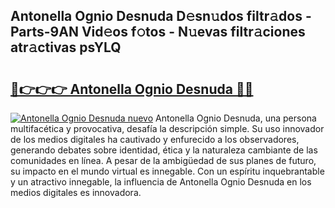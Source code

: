 ## Antonella Ognio Desnuda D𝚎sn𝚞dos filtr𝚊dos - Parts-9AN Vid𝚎os f𝚘tos - N𝚞evas filtr𝚊ciones atr𝚊ctivas psYLQ

# <h2><a href="http://mb3krla.tromn.icu/?c=Antonella+Ognio+Desnuda">🔗👉👉👉 Antonella Ognio Desnuda 🔗🔗</a></h2>

[![Antonella Ognio Desnuda nuevo](https://i.imgur.com/pEAQMta.gif)](http://mb3krla.tromn.icu/?c=Antonella+Ognio+Desnuda)
Antonella Ognio Desnuda, una persona multifacética y provocativa, desafía la descripción simple. Su uso innovador de los medios digitales ha cautivado y enfurecido a los observadores, generando debates sobre identidad, ética y la naturaleza cambiante de las comunidades en línea. A pesar de la ambigüedad de sus planes de futuro, su impacto en el mundo virtual es innegable. Con un espíritu inquebrantable y un atractivo innegable, la influencia de Antonella Ognio Desnuda en los medios digitales es innovadora.
